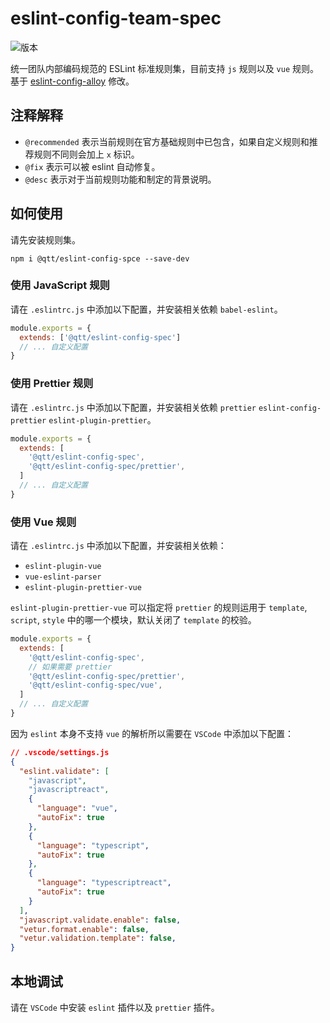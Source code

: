 # eslint-config-team-spec

![版本](https://img.shields.io/badge/%40qtt%2Feslint--config--spec-v1.0.4-blue)

统一团队内部编码规范的 ESLint 标准规则集，目前支持 `js` 规则以及 `vue` 规则。基于 [eslint-config-alloy](https://github.com/AlloyTeam/eslint-config-alloy) 修改。

## 注释解释

* `@recommended` 表示当前规则在官方基础规则中已包含，如果自定义规则和推荐规则不同则会加上 `x` 标识。
* `@fix` 表示可以被 eslint 自动修复。
* `@desc` 表示对于当前规则功能和制定的背景说明。

## 如何使用

请先安装规则集。

```
npm i @qtt/eslint-config-spce --save-dev
```

### 使用 JavaScript 规则

请在 `.eslintrc.js` 中添加以下配置，并安装相关依赖 `babel-eslint`。

```js
module.exports = {
  extends: ['@qtt/eslint-config-spec']
  // ... 自定义配置
}
```

### 使用 Prettier 规则

请在 `.eslintrc.js` 中添加以下配置，并安装相关依赖 `prettier` `eslint-config-prettier` `eslint-plugin-prettier`。

```js
module.exports = {
  extends: [
    '@qtt/eslint-config-spec',
    '@qtt/eslint-config-spec/prettier',
  ]
  // ... 自定义配置
}
```

### 使用 Vue 规则

请在 `.eslintrc.js` 中添加以下配置，并安装相关依赖：

* `eslint-plugin-vue`
* `vue-eslint-parser`
* `eslint-plugin-prettier-vue`

`eslint-plugin-prettier-vue` 可以指定将 `prettier` 的规则运用于 `template`, `script`, `style` 中的哪一个模块，默认关闭了 `template` 的校验。

```js
module.exports = {
  extends: [
    '@qtt/eslint-config-spec',
    // 如果需要 prettier
    '@qtt/eslint-config-spec/prettier',
    '@qtt/eslint-config-spec/vue',
  ]
  // ... 自定义配置
}
```

因为 `eslint` 本身不支持 `vue` 的解析所以需要在 `VSCode` 中添加以下配置：

```json
// .vscode/settings.js
{
  "eslint.validate": [
    "javascript",
    "javascriptreact",
    {
      "language": "vue",
      "autoFix": true
    },
    {
      "language": "typescript",
      "autoFix": true
    },
    {
      "language": "typescriptreact",
      "autoFix": true
    }
  ],
  "javascript.validate.enable": false,
  "vetur.format.enable": false,
  "vetur.validation.template": false,
}
```

## 本地调试

请在 `VSCode` 中安装 `eslint` 插件以及 `prettier` 插件。